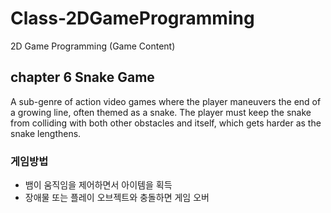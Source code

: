 # Class-2DGameProgramming

2D Game Programming (Game Content)

## chapter 6 Snake Game

A sub-genre of action video games where the player maneuvers the end of a growing line, often themed as a snake. The player must keep the snake from colliding with both other obstacles and itself, which gets harder as the snake lengthens.

### 게임방법

- 뱀이 움직임을 제어하면서 아이템을 획득
- 장애물 또는 플레이 오브젝트와 충돌하면 게임 오버


